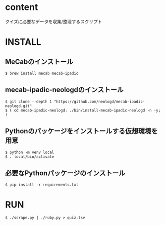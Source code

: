 # content

クイズに必要なデータを収集/整理するスクリプト

# INSTALL

## MeCabのインストール

    $ brew install mecab mecab-ipadic

## mecab-ipadic-neologdのインストール

    $ git clone --depth 1 "https://github.com/neologd/mecab-ipadic-neologd.git"
    $ ( cd mecab-ipadic-neologd; ./bin/install-mecab-ipadic-neologd -n -y; )

## Pythonのパッケージをインストールする仮想環境を用意

    $ python -m venv local
    $ . local/bin/activate

## 必要なPythonパッケージのインストール

    $ pip install -r requirements.txt

# RUN

    $ ./scrape.py | ./ruby.py > quiz.tsv
